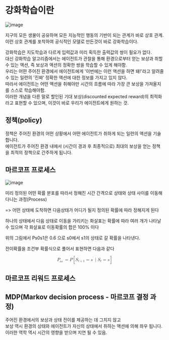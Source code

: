 # 강화학습이란

![image](https://user-images.githubusercontent.com/37290818/149907431-fe22c060-5119-497d-b575-834bc883a4d4.png)


지구의 모든 생물이 공유하며 모든 지능적인 행동의 기반이 되는 관계가 바로 상호 관계. \
이런 상호 관계를 포착하여 공식적인 모델로 만든것이 바로 강화학습이다.


강화학습은 지도학습과 다르게 입력값과 미리 획득한 출력값의 쌍이 필요가 없다.\
대신 강화학습 알고리즘에서는 에이전트가 관찰을 통해 환경으로부터 얻는 보상과 취할 수 있는 액션, 즉 보상과 액션의 정확한 쌍을 학습할 수 있게 해야함.\
우리는 어떤 주어진 환경에서 에이전트에게 '이번에는 이런 액션을 하면 돼!'라고 알려줄 수 있는 일련의 '진짜' 정확한 액션에 대한 정보를 가지고 있지 않다.\
따라서 에이전트는 어떤 액션을 취해야만 시간의 흐름에 따라 가장 큰 보상을 가져올지를 스스로 학습해야함.\
이러한 개념을 다른 말로 할인된 기대 보상(discounted expected reward)의 최적화라고 표현할 수 있으며, 이것이 바로 우리가 에이전트에게 원하는 것.

## 정책(policy)

정책은 주어진 환경의 어떤 상황에서 어떤 에이전트가 취하게 되는 일련의 액션을 기술합니다.\
에이전트가 주어진 환경 내에서 (시간이 경과 후 최종적으로) 최대의 보상을 얻는 정책을 최적의 정책으로 간주하게 됩니다.

## 마르코프 프로세스

![image](https://user-images.githubusercontent.com/37290818/149907612-2bab59cb-3d8e-4684-9385-df6ba973b385.png)


미리 정의된 어떤 확률 분포를 따라서 정해진 시간 간격으로 상태와 상태 사이를 이동해 다니는 과정(Process)

 => 어떤 상태에 도착하면 다음상태가 어디가 될지 정의된 확률에 따라 정해지게 된다

하나의 상태에서 다음 상태로 이동을 가리키는 화살표는 확률에 따라 여러 개가 나타날 수 있으며 각 화살표로 이동확률의 합은 100% 이다

위의 그림에서 Ps0s1은 0.6 으로 s0에서 s1의 상태로 갈 확률을 나타낸다.

전이확률을 조건부 확률식으로 풀어서 표현하면 다음과 같다

<math xmlns="http://www.w3.org/1998/Math/MathML" display="block">
  <msub>
    <mi>P</mi>
    <mrow data-mjx-texclass="ORD">
      <mi>s</mi>
      <msup>
        <mi>s</mi>
        <mrow data-mjx-texclass="ORD">
          <msup>
            <mi></mi>
            <mo data-mjx-alternate="1">&#x2032;</mo>
          </msup>
        </mrow>
      </msup>
    </mrow>
  </msub>
  <mo>=</mo>
  <mrow data-mjx-texclass="ORD">
    <mi mathvariant="double-struck">P</mi>
  </mrow>
  <mrow data-mjx-texclass="INNER">
    <mo data-mjx-texclass="OPEN">[</mo>
    <msub>
      <mi>S</mi>
      <mrow data-mjx-texclass="ORD">
        <mi>t</mi>
        <mo>+</mo>
        <mn>1</mn>
      </mrow>
    </msub>
    <mo>=</mo>
    <msup>
      <mi>s</mi>
      <mrow data-mjx-texclass="ORD">
        <msup>
          <mi></mi>
          <mo data-mjx-alternate="1">&#x2032;</mo>
        </msup>
      </mrow>
    </msup>
    <mo data-mjx-texclass="ORD" fence="false" stretchy="false">|</mo>
    <msub>
      <mi>S</mi>
      <mi>t</mi>
    </msub>
    <mo>=</mo>
    <mi>s</mi>
    <mo data-mjx-texclass="CLOSE">]</mo>
  </mrow>
</math>
 



## 마르코프 리워드 프로세스

## MDP(Markov decision process - 마르코프 결정 과정)
주어진 환경에서의 보상과 상태 전이를 제공하는 데 그치지 않고\
보상 역시 환경의 상태와 에이전트가 자신의 상태에서 취하는 액션에 의해 좌우 됩니다.\
이러한 역학 역시 시간의 영향을 받으며 지연 될 수 있음.
